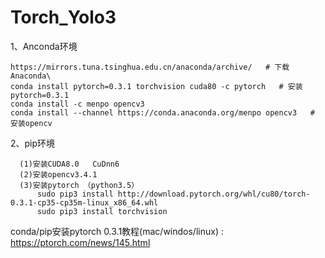 # Torch_Yolo3


1、Anconda环境

    https://mirrors.tuna.tsinghua.edu.cn/anaconda/archive/   # 下载Anaconda\
    conda install pytorch=0.3.1 torchvision cuda80 -c pytorch   # 安装pytorch=0.3.1
    conda install -c menpo opencv3
    conda install --channel https://conda.anaconda.org/menpo opencv3   # 安装opencv


2、pip环境

      (1)安装CUDA8.0   CuDnn6
      (2)安装opencv3.4.1
      (3)安装pytorch （python3.5）
          sudo pip3 install http://download.pytorch.org/whl/cu80/torch-0.3.1-cp35-cp35m-linux_x86_64.whl
          sudo pip3 install torchvision
                  
conda/pip安装pytorch 0.3.1教程(mac/windos/linux) : https://ptorch.com/news/145.html
      
